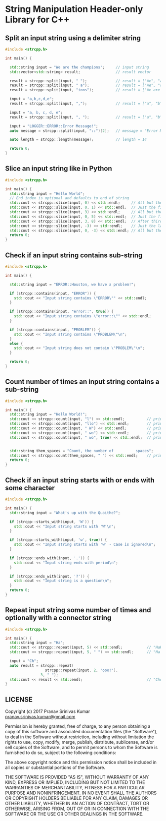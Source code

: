 # String Manipulation Header-only Library for C++

## Split an input string using a delimiter string

```cpp
#include <strcpp.h>

int main() {

  std::string input = "We are the champions";     // input string
  std::vector<std::string> result;                // result vector

  result = strcpp::split(input, " ");             // result = ["We", "are", "the", "champions"]
  result = strcpp::split(input, " a");            // result = ["We", "re the champions"]
  result = strcpp::split(input, "ions");          // result = ["We are the champ"]

  input = "a,b,c,d,e";
  result = strcpp::split(input, ",");             // result = ["a", "b", "c", "d", "e"]

  input = "a, b, c, d, e";
  result = strcpp::split(input, ", ");            // result = ["a", "b", "c", "d", "e"]

  input = "LOGGER::ERROR::Error Message!";
  auto message = strcpp::split(input, "::")[2];   // message = "Error Message!"

  auto length = strcpp::length(message);          // length = 14

  return 0;
}
```

## Slice an input string like in Python

```cpp
#include <strcpp.h>

int main() {
  std::string input = "Hello World";
  // End index is optional and defaults to end of string
  std::cout << strcpp::slice(input, 0) << std::endl;     // All but the first zero characters  - "Hello World"
  std::cout << strcpp::slice(input, 0, 1) << std::endl;  // Just the first character           - "H"
  std::cout << strcpp::slice(input, 3) << std::endl;     // All but the first three characters - "lo World"
  std::cout << strcpp::slice(input, 0, 5) << std::endl;  // Just the first five characters     - "Hello"
  std::cout << strcpp::slice(input, 3, 8) << std::endl;  // After third till eigth character   - "lo Wo"
  std::cout << strcpp::slice(input, -3) << std::endl;    // Just the last three characters     - "rld"
  std::cout << strcpp::slice(input, 0, -3) << std::endl; // All but the last three characters  - "Hello Wo"
  return 0;
}
```

## Check if an input string contains sub-string

```cpp
#include <strcpp.h>

int main() {

  std::string input = "ERROR::Houston, we have a problem!";

  if (strcpp::contains(input, "ERROR")) {                               // containment check - case sensitive
    std::cout << "Input string contains \"ERROR\"" << std::endl;        // check returns true and prints message
  }

  if (strcpp::contains(input, "error::", true)) {                       // containment check - ignore case
    std::cout << "Input string contains \"error::\"" << std::endl;      // check returns true and prints message
  }

  if (strcpp::contains(input, "PROBLEM")) {                             // containment check - ignore case
    std::cout << "Input string contains \"PROBLEM\"\n";
  }
  else {
    std::cout << "Input string does not contain \"PROBLEM\"\n";         // check returns false and prints message
  }

  return 0;
}
```

## Count number of times an input string contains a sub-string

```cpp
#include <strcpp.h>

int main() {
  std::string input = "Hello World!";
  std::cout << strcpp::count(input, "l") << std::endl;          // prints 3
  std::cout << strcpp::count(input, "llo") << std::endl;        // prints 1
  std::cout << strcpp::count(input, " W") << std::endl;         // prints 1
  std::cout << strcpp::count(input, " wo") << std::endl;        // prints 0
  std::cout << strcpp::count(input, " wo", true) << std::endl;  // prints 1 - ignores case


  std::string them_spaces = "Count, the number of          spaces";
  std::cout << strcpp::count(them_spaces, " ") << std::endl;    // prints 13
  return 0;
}
```

## Check if an input string starts with or ends with some character

```cpp
#include <strcpp.h>

int main() {
  std::string input = "What's up with the Quaithe?";

  if (strcpp::starts_with(input, 'W')) {
    std::cout << "Input string starts with 'W'\n";                     // check returns true and prints message
  }

  if (strcpp::starts_with(input, 'w', true)) {
    std::cout << "Input string starts with 'w' - Case is ignored\n";   // check returns true and prints message
  }

  if (strcpp::ends_with(input, '.')) {                                 // check returns false
    std::cout << "Input string ends with period\n";
  }

  if (strcpp::ends_with(input, '?')) {                                 // check returns true and prints message
    std::cout << "Input string is a question\n";
  }
  return 0;
}
```

## Repeat input string some number of times and optionally with a connector string

```cpp
#include <strcpp.h>

int main() {
  std::string input = "Ha";
  std::cout << strcpp::repeat(input, 5) << std::endl;           // "HaHaHaHaHa"
  std::cout << strcpp::repeat(input, 5, " ") << std::endl;      // "Ha Ha Ha Ha Ha"

  input = "Ch";
  auto result = strcpp::repeat(
                  strcpp::repeat(input, 2, "ooo!"), 
                3, " ");
  std::cout << result << std::endl;                             // "Chooo!Chooo! Chooo!Chooo! Chooo!Chooo!"                                                    
}
```

## LICENSE

Copyright (c) 2017 Pranav Srinivas Kumar <pranav.srinivas.kumar@gmail.com>

Permission is hereby granted, free of charge, to any person obtaining a copy
of this software and associated documentation files (the "Software"), to deal
in the Software without restriction, including without limitation the rights
to use, copy, modify, merge, publish, distribute, sublicense, and/or sell
copies of the Software, and to permit persons to whom the Software is
furnished to do so, subject to the following conditions:

The above copyright notice and this permission notice shall be included in all
copies or substantial portions of the Software.

THE SOFTWARE IS PROVIDED "AS IS", WITHOUT WARRANTY OF ANY KIND, EXPRESS OR
IMPLIED, INCLUDING BUT NOT LIMITED TO THE WARRANTIES OF MERCHANTABILITY,
FITNESS FOR A PARTICULAR PURPOSE AND NONINFRINGEMENT. IN NO EVENT SHALL THE
AUTHORS OR COPYRIGHT HOLDERS BE LIABLE FOR ANY CLAIM, DAMAGES OR OTHER
LIABILITY, WHETHER IN AN ACTION OF CONTRACT, TORT OR OTHERWISE, ARISING FROM,
OUT OF OR IN CONNECTION WITH THE SOFTWARE OR THE USE OR OTHER DEALINGS IN THE
SOFTWARE.
